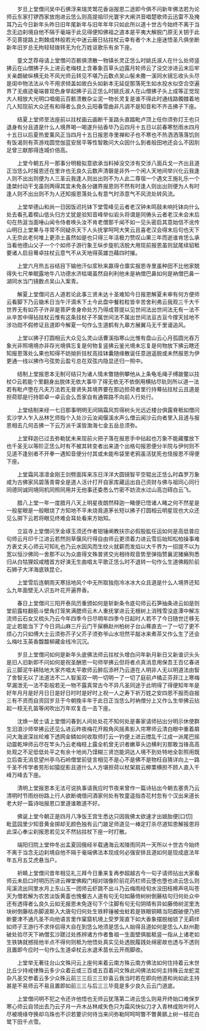<!-- { "loadSidebar": true } -->
　　岁旦上堂僧问吴中石佛浮来瑞灵鹫花香诣报恩二途即今俱不问新年佛法若为论师云东家打锣西家放炮进云恁么则高提祖印光寰宇大阐洪音唱楚歌师云迅雷不及掩耳乃云今日新年头昨日旧年尾新年与旧年年年只如此所以道十世古今始终不离于当念无边刹境自他不隔于毫端于此见得便知佛祖之道本是平夷大解脱门原无关钥于此不见菩提路上荆棘成林般若光中迷云蔽日拈拄杖云幸有者个木上座迷悟圣凡俱坐断新年旧岁总无拘轻轻拨转无为化万姓讴歌乐有余下座。

　　童文芝荐母请上堂僧问百骸俱溃散一物镇长灵正恁么时姚氏淑人在什么处师竖拂云在山僧拂子头上进云老梅枝上含春象百草头边露月轮师云了没交涉进云末后牢关亲觑破纵横无处不风光师云转见不堪乃云数点吴山髻未撒一溪同水镜忘收头头尽是闺中物法法从今不用求倾盖如故白头如新本无延促那落死生如水投水似空合空遍界了无痕迹毫端普现色身举起拂子云正恁么时姚氏淑人在山僧拂子头上成等正觉现大人相放大光明口唱偈云百骸溃散杂尘泥一物长灵复是谁不得此时通线路髑髅着地几人知现前大众还有和得者么良久云阳春雪曲非凡调不是知音和不齐击拂子下座。

　　结夏上堂师至法座前以拄杖画云画断千圣路头直踏毗卢顶上任你须弥灯王也只退身有分且道是什么人境界喝一喝遂升拈香毕乃云四月十五日以前春寒愁雨水四月十五日以后夏热爱薰风正当四月十五日报恩寺里禅和子也不寒也不热洒洒落落饥则有饭渴则有茶游戏圆觉伽蓝安居平等性智敢问大众因什么到者般田地还会么不因刖足曾三献那得连城价倍高。

　　上堂今朝五月一那事分明极拟意欲承当料掉没交涉有交涉八面兵戈一齐出且道正当恁么时报恩还在里许也无良久云数声清磬是非外一个闲人天地间举兴化云我逢人则不出出则便为人三圣云我逢人则出出则不为人此二尊宿一个遇文王施礼乐一个逢桀纣动干戈虽则两得其宜未免各分疆界报恩则不然有时逢人则出出则便为人有时逢人则不出出则不为人还知报恩落处么有意气时添意气不风流处转风流。

　　上堂举德山和尚一日因饭迟托钵下堂雪峰见云者老汉钟未鸣鼓未响托钵向什么处去看孔着楔山低头归方丈犹是验知音峰举似岩头将谓是同俦头云者老汉未会末后句在热涎当面唾山闻令侍者唤头汝不肯老僧那千闻不如一见头密启其意始信不讹传山明日上堂果与寻常不同疑杀天下人头抚掌呵呵大笑云且喜老汉会得末后句也天下人无奈此老何堆上更添土虽然如是也只得三年活极力赞叹山果三年而逝谁肯恁么承当看他德山父子一个个如师子游行象王纵步旋机活脱大用现前报恩虽则鼠尾续貂秪要诸人启目蓦卓拄杖云意气不从天地得英雄岂藉四时摧。

　　上堂六月热五谷结目下输他汗似浆秋来嬴得仓廪实报恩寺里虽种田不比他家兢得失七尺单眠露地牛八功德水济枯竭虽然自利利他未是衲僧巴鼻如何是衲僧巴鼻一湖同水当门镜数点吴山入案青。

　　解夏上堂僧问古人道若论此事三贤未达十圣难知今日报恩解夏未审有何方便师云看脚下乃云锄禾日当午汗滴禾下土今此盘中餐粒粒皆辛苦舍利弗云我观三千大千世界无有如芥子许非是菩萨舍身命处方乃得成菩提以见世间法出世间法无有一法不从辛苦中得拈拄杖云惟有这条拄杖子不属世间法不属出世间法亘古亘今撑天拄地不涉功勋不假修证且道即今解夏一句作么生道鹤有九皋方展翼马无千里谩追风。

　　上堂以拂子打圆相云大众见么灵山话曹溪指寒山比惟有盘山云心月孤圆光吞万象光非照境境亦非存光境俱忘复是何物复竖拂云鉴光境未忘复是何物放下拂云瞎还知报恩落处么果也知得不妨拗折拄杖高挂钵囊随缘散诞任意逍遥脱或未然报恩为伊更通一线以拂作弓弦势云盈亏总在双弦内隐显还归一照中。

　　结制上堂报恩本无制可结只为诸人情未瞥随例攀他从上条龟毛绳子缚跛鳖以拄杖○云若能个里翻身出脱体无依大事毕了得无依无不依倒用横拈尽轨则所以道一法若有毗卢堕在凡夫万法若无普贤失其境界要在那边担荷者里行持蓦拈拄杖云且道是担荷耶是行持耶卓一卓云会么吾家自有通霄路不向前人行处行。

　　上堂结制来经一七日那事明明无间隔霜风剪得树头光远近楼台俱露脊秪如僧问玄沙学人乍入丛林乞师指个入处沙云汝闻偃溪水声么僧云闻沙云向者里入且道与报恩相去几何击拂一下云万派千溪皆渤海七金五岳总须弥。

　　上堂释迦已过去弥勒犹未来现前火把子落在报恩手中拈起也万象不能藏覆放下也千圣无以等阶正恁么时有不被其转变者出来道个出格句报恩便分半院与伊何则不见道不逢别者不开拳一遇知音便分付其或未能布袋里老鸦虽活犹死也怪报恩不得便下座。

　　上堂霜风凛凛金刚王剑劈面挥来冻日洋洋大圆镜智平空辊出正恁么时森罗万象咸为古佛家风碧落青霄全是道人活计打开自家库藏运出自己资财与佛与祖同心同行同德同诚同境同机同照同用并无他事还委悉么竹密不妨流水过山高岂碍白云飞。

　　腊八上堂一年一度腊月八天上明星夜朗然释迦一睹便已悟诸人睹之何不然星是一般星眼是一般眼烧了方知地不平未烧竟道茅长短以拂子打圆相云明星现也大众还见么掷下云若将眼见终难会耳处看来方始知。

　　立监寺上堂僧问烹金琢玉须还作者钳锤阐教扶宗必假股肱任运如何是高低普应句师云月印千江进云若然则草偃风行得自由师云更须着力进云雪后始知松柏操事难方表丈夫心师云可知礼也乃云水因风而生纹火就薪而发焰以大千界为一招提不以为宽以恒沙佛同一舍那不以为众直得文殊普贤交光相待观音势至弹指赞襄泥猪癞狗悉归从白牯狸奴咸稽首方好演无生曲唱太平歌正恁么时不退转一句作么生道佛殿阶前石狮子大洋海底铁昆仑。

　　上堂雪后连朝雨天寒括地风个中无所取独抱冷冰冰大众且道是什么人境界还知么九年面壁无人识五叶花开遍界香。

　　春日上堂僧问三阳开泰凤历重颁如何是斩新条令底句师云石笋抽条进云如是则堂前露柱翻筋斗壁角灯笼笑满腮师云木人重抚掌进云无根树上消残雪没底潭中解冻流师云石女又梳头乃云今年四季今日尽明年四季今日起时人若不了今日随世迁移无定止若能当下了今日洞山麻三斤云门干屎橛赵州柏树子台山蓦直去一了一切了更不烦心力只如傅大士云须弥芥子父芥子须弥爷山水坦然平敲冰来煮茶又作么生了还会么梅吐玉英香馥馥柳藏金线冷沉沉。

　　岁旦上堂僧问如何是新年头底佛法师云拄杖头增白问年新月新日又新谁识头头是旧人旧新即不问如何是祝圣酬恩一句师举拂云但将者点真消息用保吾王百亿春进云三脚泥牛耕陆地大家齐唱太平歌师云醉后添杯乃云道在人明非人无以明道法由智了舍智无以了法道法不二人智奚双一明一切明一了一切了庭前卢橘正芬菲江上寒梅早漏泄无一法不彰般若无一物不露真常古今不异凡圣同途于此明得了得便知年年是好年月月是好月日日是好日时时是好时上祝一人之寿下祈万姓之安四恩不报而自报三有不资而自资回岁旦于今朝挽丰年于此日正当恁么时衲僧分上又作么生举拂云拈起一枝无孔笛等闲吹出万年欢复击一击下座。

　　沈焕一居士请上堂僧问春到人间处处花不知何处是春家请师拈出分明示休使群生汩浪沙师举拂云还见么进云昨夜梅花开殿角风摇素影入帘寒师云清白眼中重着屑问大海波深丝纶难下透网金鳞如何收取师打云一钓便上进云搅乱千江成一派尾巴摇动震乾坤师云尽在竿头乃云老梅枝上露全机曾无识者嫩草头边横利刃那敢当锋高高处观之不足低低处平之有余十地尚乃馍糊三贤岂能洞达人境不到处特地全彰照用既立后杳无消息望州亭乌石岭僧堂前徒言相见不是心不是佛不是物枉自猜详向上一路千圣不传学者劳形如猿捉影且道什么人方堪担荷以杖架肩云楖栗横担不顾人直入千峰万峰去下座。

　　清明上堂报恩本无法可说执事请我应时节夜来曾作一篇诗拈出今朝去塞责乃云清明时节雨纷纷路上行人欲断魂借问酒家何处有牧童遥指杏花村忽有个汉出来道长老大好一篇诗咄报恩口里道谁敢道不好。

　　佛诞上堂今朝正是四月八净饭王宫生悉达只因我佛太欲速才出娘胎便[口忉]　毗蓝园里少知音黄金掷却无颜色独有云门跛足师道见一棒定打杀尽道知恩解报恩将此深心奉尘刹报恩若见又不然拈拄杖下座一时打散。

　　端阳归院上堂仲冬出孟夏回俄经半载通海云淞陵雨同共一天所以十世古今始终不离于当念无边刹境自他不隔于毫端佛法本现成何必强安排且道如何是现成底法年年五月五艾虎悬当户。

　　祈睛上堂僧问昔年相见礼三拜今日重来复再参超越古今一句子请师拈出大家看师云未启口时明历历进云禅堂佛殿门相对瑞像阶前花药栏师云堕也堕也进云恁么则庉溪流出同里水月上东山玉一团师云虾跳不出斗乃云梅雨经旬水没田桔槔声吼叫苍天为僧若解为农苦淡饭黄齑也愧餐古人道有句无句如藤倚树树倒藤枯句归何处众中还有透得者么良久云如无报恩未免逐句下个注脚有句无句阴晴有异如藤倚树泥里洗块树倒藤枯赤脚波斯入大唐句归何处生铁秤锤被虫蛀若是铁眼铜睛当阳觑破便乃把断要津不通凡圣不向他语言里作窠窟机境上受罗笼直下如大香象摆脱枷锁了无羁绊如师子王游行不求伴侣得大自在到恁么地须是恁么人始得且道如何是恁么人赵州勘破处验尽天下衲僧玄沙蹉过处拣辨诸方作者鲁祖一生面壁俱胝秪竖一指从上诸老如生铁铸就撼摇他半点不得何则秪为他悟处真实见处透脱履践处绵密故也透与不透则且置即今应时一句作么生道卓杖云水退禾苗长云开雨脚收。

　　上堂举无著往台山文殊问云上座何来着云南方殊云南方佛法如何住持着云末世比丘少持戒律殊云多少众着云或三百或五百着问文殊此间佛法如何主持殊云龙蛇混杂凡圣交参着云多少众殊云前三三后三三妙喜云我当时若在即向他道和尚如此主持甚是不易师云不易且置即如前三三与后三三毕竟是多少良久云云门道底。

　　上堂僧问明不犯之令还许他悟也无师云犹落第二进云恁么则易开终始口难保岁寒心师云自领出去乃云子月一卉木丛林咸失色只为霜风快似刀才入青林成败叶时人尽被境缘夺换却乌珠也不识若要识何待当来问弥勒阿呵呵瞥不瞥黄鹂上树一枝花白鹭下田千点雪。

